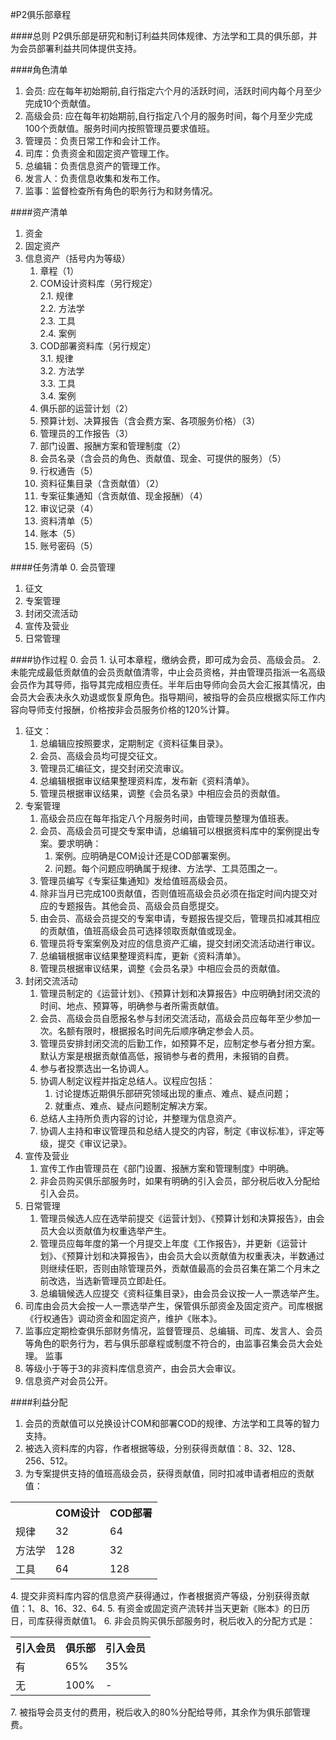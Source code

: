 #P2俱乐部章程

####总则
P2俱乐部是研究和制订利益共同体规律、方法学和工具的俱乐部，并为会员部署利益共同体提供支持。

####角色清单
1. 会员: 应在每年初始期前,自行指定六个月的活跃时间，活跃时间内每个月至少完成10个贡献值。
2. 高级会员: 应在每年初始期前,自行指定八个月的服务时间，每个月至少完成100个贡献值。服务时间内按照管理员要求值班。
3. 管理员：负责日常工作和会计工作。
4. 司库：负责资金和固定资产管理工作。
5. 总编辑：负责信息资产的管理工作。
6. 发言人：负责信息收集和发布工作。
7. 监事：监督检查所有角色的职务行为和财务情况。

####资产清单
1. 资金
2. 固定资产
3. 信息资产（括号内为等级）
    1. 章程（1）
    2. COM设计资料库（另行规定）  
        2.1. 规律  
        2.2. 方法学  
        2.3. 工具  
        2.4. 案例  
    3. COD部署资料库（另行规定）  
        3.1. 规律  
        3.2. 方法学  
        3.3. 工具  
        3.4. 案例  
    4. 俱乐部的运营计划（2）
    5. 预算计划、决算报告（含会费方案、各项服务价格）（3）
    6. 管理员的工作报告（3）
    7. 部门设置、报酬方案和管理制度（2）
    8. 会员名录（含会员的角色、贡献值、现金、可提供的服务）（5）
    9. 行权通告（5）
    10. 资料征集目录（含贡献值）（2）
    11. 专案征集通知（含贡献值、现金报酬）（4）
    12. 审议记录（4）
    13. 资料清单（5）
    14. 账本（5）
    15. 账号密码（5）

####任务清单
0. 会员管理
1. 征文
2. 专案管理
3. 封闭交流活动
4. 宣传及营业
5. 日常管理

####协作过程
0. 会员
    1. 认可本章程，缴纳会费，即可成为会员、高级会员。
    2. 未能完成最低贡献值的会员贡献值清零，中止会员资格，并由管理员指派一名高级会员作为其导师，指导其完成相应责任。半年后由导师向会员大会汇报其情况，由会员大会表决永久劝退或恢复原角色。指导期间，被指导的会员应根据实际工作内容向导师支付报酬，价格按非会员服务价格的120%计算。
1. 征文：
    1. 总编辑应按照要求，定期制定《资料征集目录》。
    2. 会员、高级会员均可提交征文。
    3. 管理员汇编征文，提交封闭交流审议。
    4. 总编辑根据审议结果整理资料库，发布新《资料清单》。
    5. 管理员根据审议结果，调整《会员名录》中相应会员的贡献值。
2. 专案管理
    1. 高级会员应在每年指定八个月服务时间，由管理员整理为值班表。
    2. 会员、高级会员可提交专案申请，总编辑可以根据资料库中的案例提出专案。要求明确：
        1. 案例。应明确是COM设计还是COD部署案例。
        2. 问题。每个问题应明确属于规律、方法学、工具范围之一。
    3. 管理员编写《专案征集通知》发给值班高级会员。
    4. 除非当月已完成100贡献值，否则值班高级会员必须在指定时间内提交对应的专题报告。其他会员、高级会员自愿提交。
    5. 由会员、高级会员提交的专案申请，专题报告提交后，管理员扣减其相应的贡献值，值班高级会员可选择领取贡献值或现金。
    6. 管理员将专案案例及对应的信息资产汇编，提交封闭交流活动进行审议。
    7. 总编辑根据审议结果整理资料库，更新《资料清单》。
    8. 管理员根据审议结果，调整《会员名录》中相应会员的贡献值。
3. 封闭交流活动
    1. 管理员制定的《运营计划》、《预算计划和决算报告》中应明确封闭交流的时间、地点、预算等，明确参与者所需贡献值。
    2. 会员、高级会员自愿报名参与封闭交流活动，高级会员应每年至少参加一次。名额有限时，根据报名时间先后顺序确定参会人员。
    3. 管理员安排封闭交流的后勤工作，如预算不足，应制定参与者分担方案。默认方案是根据贡献值高低，报销参与者的费用，未报销的自费。
    4. 参与者投票选出一名协调人。
    5. 协调人制定议程并指定总结人。议程应包括：
        1. 讨论提炼近期俱乐部研究领域出现的重点、难点、疑点问题；
        2. 就重点、难点、疑点问题制定解决方案。
    6. 总结人主持所负责内容的讨论，并整理为信息资产。
    7. 协调人主持和审议管理员和总结人提交的内容，制定《审议标准》，评定等级，提交《审议记录》。
4. 宣传及营业
    1. 宣传工作由管理员在《部门设置、报酬方案和管理制度》中明确。
    2. 非会员购买俱乐部服务时，如果有明确的引入会员，部分税后收入分配给引入会员。
5. 日常管理
    1. 管理员候选人应在选举前提交《运营计划》、《预算计划和决算报告》，由会员大会以贡献值为权重选举产生。
    2. 管理员应每年度的第一个月提交上年度《工作报告》，并更新《运营计划》、《预算计划和决算报告》，由会员大会以贡献值为权重表决，半数通过则继续任职，否则由除管理员外，贡献值最高的会员召集在第二个月末之前改选，当选新管理员立即赴任。
    3. 总编辑候选人应提交《资料征集目录》，由会员会议按一人一票选举产生。
4. 司库由会员大会按一人一票选举产生，保管俱乐部资金及固定资产。司库根据《行权通告》调动资金和固定资产，维护《账本》。
5. 监事应定期检查俱乐部财务情况，监督管理员、总编辑、司库、发言人、会员等角色的职务行为，若与俱乐部章程或制度不符合的，由监事召集会员大会处理。 监事
6. 等级小于等于3的非资料库信息资产，由会员大会审议。
7. 信息资产对会员公开。

####利益分配
1. 会员的贡献值可以兑换设计COM和部署COD的规律、方法学和工具等的智力支持。
2. 被选入资料库的内容，作者根据等级，分别获得贡献值：8、32、128、256、512。
3. 为专案提供支持的值班高级会员，获得贡献值，同时扣减申请者相应的贡献值：
<table>
<tr><th></th><th>COM设计</th><th>COD部署</th></tr>
<tr><td>规律</td><td>32</td><td>64</td></tr>
<tr><td>方法学</td><td>128</td><td>32</td></tr>
<tr><td>工具</td><td>64</td><td>128</td></tr>
</table>
4. 提交非资料库内容的信息资产获得通过，作者根据资产等级，分别获得贡献值：1、8、16、32、64.
5. 有资金或固定资产流转并当天更新《账本》的日历日，司库获得贡献值1。
6. 非会员购买俱乐部服务时，税后收入的分配方式是：
<table>
<tr><th>引入会员</th><th>俱乐部</th><th>引入会员</th></tr>
<tr><td>有</td><td>65%</td><td>35%</td></tr>
<tr><td>无</td><td>100%</td><td>-</td></tr>
</table>
7. 被指导会员支付的费用，税后收入的80%分配给导师，其余作为俱乐部管理费。